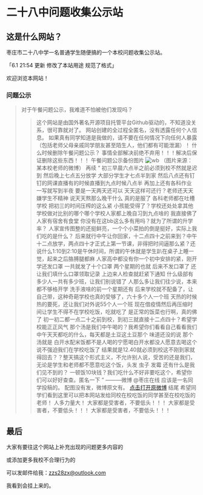 # 二十八中问题收集公示站

## 这是什么网站？

枣庄市二十八中学一名普通学生随便搞的一个本校问题收集公示站。

「6.1 21:54 更新 修改了本站用途 规范了格式」

欢迎浏览本网站！

### 问题公示

> 对于午餐问题公示，我难道不怕被他们发现吗？
> > 这个网站是由国外著名开源项目托管平台Github驱动的，不知道没关系，很可靠就对了。
> > 网站创建的全过程全匿名，没有透露任何个人信息。
> > 如果真有同学知道是我做的，请不要在任何情况下向任何人暴露（包括老师父母亲戚同学朋友甚至陌生人，他们都有可能泄漏）！
> 什么时候删除午餐问题公示？
> > 事情全部解决前绝不弃用！！！解决后保证删除这些东西！！！
> 午餐问题公示备份图片
> > ![wb](https://thumbsnap.com/i/rA58NVJW.jpg)
> > （图片来源：某本校老师的微博）
> 再续
> > “ 初三早晨六点半之前必须到校不然就是迟到 然后晚上七点五分放学 大部分学生才七点半到家 然后八点还有钉钉的网课直播有的时候直播到九点时候八点半 再加上还有各科作业 一写就写到半夜 要是一天两天还可以 天天这样可还行？老师还天天嫌学生不精神  说天天熬那么晚干什么
> > 真的是服了  各科老师都在吐槽学校 把初三的时间压榨的这么紧 小孩能受得了？学校还处处拿其他学校做对比别的哪个哪个学校人家都上晚自习到九点啥的 我直接佛了 人家有宿舍有食堂 你没有在这bb这么多有用吗？就为了所谓的升学率？
> > 人家宣传图整的还挺鲜亮，一个个小菜拍的倒是挺好，实际上我们吃的是什么？
> > 后来就行中午让你回家，十二点四十之前来到？中午十二点放学，两点四十才正式上第一节课，非得把时间逼那么紧？还说什么1:10到2:10是午休时间，所谓的午休就是学生趴在桌子上睡一觉，起来之后胳膊腿都麻
> > 人家高中都没有你一个初中安排的紧，刚开学还发口罩 一共就发了十个口罩 两个星期的也就 后来不发口罩了 还让我们填什么口罩领取记录 上边来人检查就赶紧下通知 什么级部有多少人一共有多少班，让我们别说错了 人那么多让我们往少说，本来都不够格开学
> > 洗手液啥的前一个星期还有 后来学校就不配备了，让自己带，这种奇葩学校也真的受够了，六十多个人一个班 天热的时候热的要死，还让我们对外说55个人一个班 现在借疫情然后再压缩时间让学生不得不在学校吃饭，吃就吃了 是正常的饭菜也行啊，真的佛了
> > 初一初二都一点二十之前到校，到初三就直接十二点四十？希望学校能正正风气
> > 那个汤是我们中午喝的？我希望你们看看自己看看我们中午天天都吃的什么，每天都是土豆这土豆那个 味道还没的说 那个汤就是 白开水配米饭都不是人喝的宁愿喝白开水都没人愿意去喝这个
> > 说不强迫我们在学校吃饭了 结果就是12.40就必须到校这不刚到家就得回去？？整天搞这个形式主义，不允许别人说，受苦的还是我们，无论是学生和老师都不愿意吃这个饭，头发 虫子 发霉 还有什么是我们见不到的？
> > 一顿饭10块钱？我们吃什么不好非要吃这个，希望你们可以好好查查。匿名一下 ”
> >    ———微博 @枣庄在线
> >    应该是一名同学投稿的。
> >    配图没有发，微博原文有。
> >    [点击打开原微博](https://weibo.com/1371163915/J4uOODPMu)
> 结尾
> > 希望同学们看到这里可以把本网站发给同校在校吃饭的同学甚至在校吃饭的老师！
> > 人多力量大！
> > 大家都是受害者，不要低头！！！
> > 大家都是受害者，不要低头！！！
> > 大家都是受害者，不要低头！！！

## 最后

大家有要往这个网站上补充出现的问题更多内容的

或添加更多我校不合理行为的

可以发邮件给我：zzs28zx@outlook.com

我看到会挂上来的。


